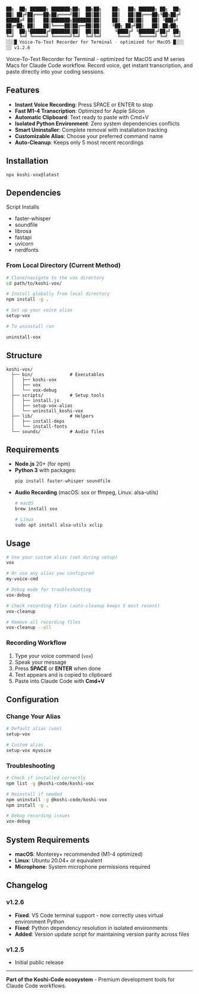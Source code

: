 ```bash
██╗  ██╗ ██████╗ ███████╗██╗  ██╗██╗    ██╗   ██╗ ██████╗ ██╗  ██╗
██║ ██╔╝██╔═══██╗██╔════╝██║  ██║██║    ██║   ██║██╔═══██╗╚██╗██╔╝
█████╔╝ ██║   ██║███████╗███████║██║    ██║   ██║██║   ██║ ╚███╔╝ 
██╔═██╗ ██║   ██║╚════██║██╔══██║██║    ╚██╗ ██╔╝██║   ██║ ██╔██╗ 
██║  ██╗╚██████╔╝███████║██║  ██║██║     ╚████╔╝ ╚██████╔╝██╔╝ ██╗
╚═╝  ╚═╝ ╚═════╝ ╚══════╝╚═╝  ╚═╝╚═╝      ╚═══╝   ╚═════╝ ╚═╝  ╚═╝
░░░█ Voice-To-Text Recorder for Terminal - optimized for MacOS █░░░
░░ v1.2.6
```
Voice-To-Text Recorder for Terminal - optimized for MacOS and M series Macs for Claude Code workflow. 
Record voice, get instant transcription, and paste directly into your coding sessions.

## Features

- **Instant Voice Recording**: Press SPACE or ENTER to stop
- **Fast M1-4 Transcription**: Optimized for Apple Silicon
- **Automatic Clipboard**: Text ready to paste with Cmd+V
- **Isolated Python Environment**: Zero system dependencies conflicts
- **Smart Uninstaller**: Complete removal with installation tracking
- **Customizable Alias**: Choose your preferred command name
- **Auto-Cleanup**: Keeps only 5 most recent recordings

## Installation

`npx koshi-vox@latest`

## Dependencies 
Script Installs 
- faster-whisper
- soundfile
- librosa
- fastapi
- uvicorn
- nerdfonts
 
### From Local Directory (Current Method)

```bash
# Clone/navigate to the vox directory
cd path/to/koshi-vox/

# Install globally from local directory
npm install -g .

# Set up your voice alias
setup-vox

# To uninstall run

uninstall-vox
```


## Structure 
```
koshi-vox/
  ├── bin/              # Executables
  │   ├── koshi-vox
  │   ├── vox
  │   └── vox-debug
  ├── scripts/          # Setup tools
  │   ├── install.js
  │   ├── setup-vox-alias
  │   └── uninstall_koshi-vox
  ├── lib/              # Helpers
  │   ├── install-deps
  │   └── install-fonts
  └── sounds/           # Audio files
```
## Requirements

- **Node.js** 20+ (for npm)
- **Python 3** with packages:
  ```bash
  pip install faster-whisper soundfile
  ```
- **Audio Recording** (macOS: sox or ffmpeg, Linux: alsa-utils)
  ```bash
  # macOS
  brew install sox
  
  # Linux
  sudo apt install alsa-utils xclip
  ```

## Usage

```bash
# Use your custom alias (set during setup)
vox

# Or use any alias you configured
my-voice-cmd

# Debug mode for troubleshooting
vox-debug

# Check recording files (auto-cleanup keeps 5 most recent)
vox-cleanup

# Remove all recording files
vox-cleanup --all
```

### Recording Workflow
1. Type your voice command (`vox`)
2. Speak your message
3. Press **SPACE** or **ENTER** when done
4. Text appears and is copied to clipboard
5. Paste into Claude Code with **Cmd+V**

## Configuration

### Change Your Alias
```bash
# Default alias (vox)
setup-vox

# Custom alias
setup-vox myvoice
```

### Troubleshooting
```bash
# Check if installed correctly
npm list -g @koshi-code/koshi-vox

# Reinstall if needed
npm uninstall -g @koshi-code/koshi-vox
npm install -g .

# Debug recording issues
vox-debug
```

## System Requirements

- **macOS**: Monterey+ recommended (M1-4 optimized)
- **Linux**: Ubuntu 20.04+ or equivalent
- **Microphone**: System microphone permissions required

## Changelog

### v1.2.6
- **Fixed**: VS Code terminal support - now correctly uses virtual environment Python
- **Fixed**: Python dependency resolution in isolated environments
- **Added**: Version update script for maintaining version parity across files

### v1.2.5
- Initial public release

---

**Part of the Koshi-Code ecosystem** - Premium development tools for Claude Code workflows.
